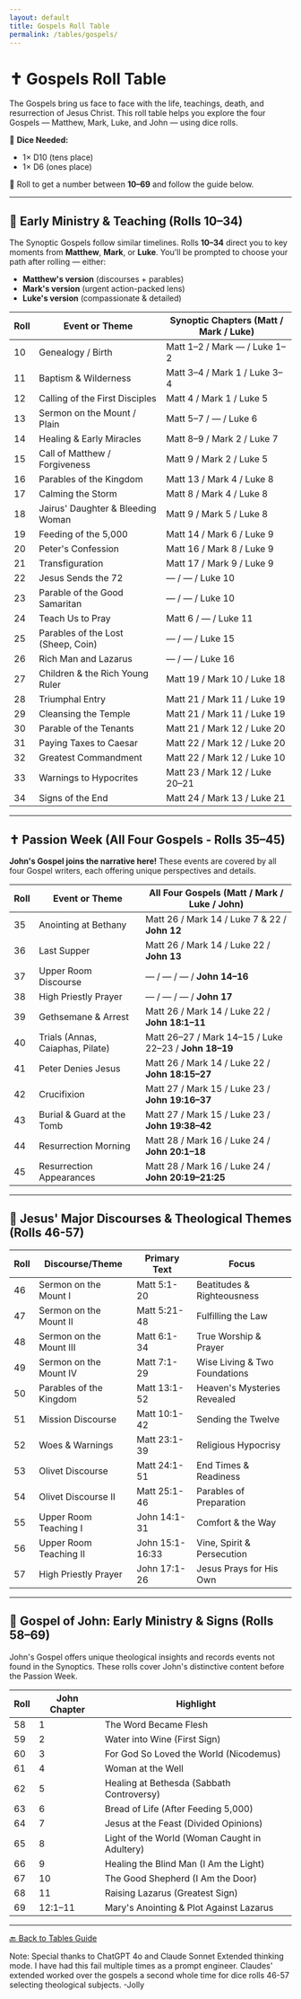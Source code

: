 ```yaml
---
layout: default
title: Gospels Roll Table
permalink: /tables/gospels/
---
```


# ✝️ Gospels Roll Table

The Gospels bring us face to face with the life, teachings, death, and resurrection of Jesus Christ. This roll table helps you explore the four Gospels — Matthew, Mark, Luke, and John — using dice rolls.

🎲 **Dice Needed:**
- 1× D10 (tens place)
- 1× D6 (ones place)

📏 Roll to get a number between **10–69** and follow the guide below.

---

## 📘 Early Ministry & Teaching (Rolls 10–34)
The Synoptic Gospels follow similar timelines. Rolls **10–34** direct you to key moments from **Matthew**, **Mark**, or **Luke**. You'll be prompted to choose your path after rolling — either:
- **Matthew's version** (discourses + parables)
- **Mark's version** (urgent action-packed lens)
- **Luke's version** (compassionate & detailed)

| Roll | Event or Theme                      | Synoptic Chapters (Matt / Mark / Luke)        |
|------|--------------------------------------|----------------------------------------------|
| 10   | Genealogy / Birth                    | Matt 1–2 / Mark — / Luke 1–2                  |
| 11   | Baptism & Wilderness                 | Matt 3–4 / Mark 1 / Luke 3–4                  |
| 12   | Calling of the First Disciples       | Matt 4 / Mark 1 / Luke 5                      |
| 13   | Sermon on the Mount / Plain          | Matt 5–7 / — / Luke 6                         |
| 14   | Healing & Early Miracles             | Matt 8–9 / Mark 2 / Luke 7                    |
| 15   | Call of Matthew / Forgiveness        | Matt 9 / Mark 2 / Luke 5                      |
| 16   | Parables of the Kingdom              | Matt 13 / Mark 4 / Luke 8                     |
| 17   | Calming the Storm                    | Matt 8 / Mark 4 / Luke 8                      |
| 18   | Jairus' Daughter & Bleeding Woman    | Matt 9 / Mark 5 / Luke 8                      |
| 19   | Feeding of the 5,000                 | Matt 14 / Mark 6 / Luke 9                     |
| 20   | Peter's Confession                   | Matt 16 / Mark 8 / Luke 9                     |
| 21   | Transfiguration                      | Matt 17 / Mark 9 / Luke 9                     |
| 22   | Jesus Sends the 72                   | — / — / Luke 10                               |
| 23   | Parable of the Good Samaritan        | — / — / Luke 10                               |
| 24   | Teach Us to Pray                     | Matt 6 / — / Luke 11                          |
| 25   | Parables of the Lost (Sheep, Coin)   | — / — / Luke 15                               |
| 26   | Rich Man and Lazarus                 | — / — / Luke 16                               |
| 27   | Children & the Rich Young Ruler      | Matt 19 / Mark 10 / Luke 18                  |
| 28   | Triumphal Entry                      | Matt 21 / Mark 11 / Luke 19                  |
| 29   | Cleansing the Temple                 | Matt 21 / Mark 11 / Luke 19                  |
| 30   | Parable of the Tenants               | Matt 21 / Mark 12 / Luke 20                  |
| 31   | Paying Taxes to Caesar               | Matt 22 / Mark 12 / Luke 20                  |
| 32   | Greatest Commandment                 | Matt 22 / Mark 12 / Luke 10                  |
| 33   | Warnings to Hypocrites               | Matt 23 / Mark 12 / Luke 20–21              |
| 34   | Signs of the End                     | Matt 24 / Mark 13 / Luke 21                  |

---

## ✝️ Passion Week (All Four Gospels - Rolls 35–45)
**John's Gospel joins the narrative here!** These events are covered by all four Gospel writers, each offering unique perspectives and details.

| Roll | Event or Theme                      | All Four Gospels (Matt / Mark / Luke / **John**)     |
|------|--------------------------------------|-----------------------------------------------------|
| 35   | Anointing at Bethany                 | Matt 26 / Mark 14 / Luke 7 & 22 / **John 12**         |
| 36   | Last Supper                          | Matt 26 / Mark 14 / Luke 22 / **John 13**             |
| 37   | Upper Room Discourse                 | — / — / — / **John 14–16**                            |
| 38   | High Priestly Prayer                 | — / — / — / **John 17**                               |
| 39   | Gethsemane & Arrest                  | Matt 26 / Mark 14 / Luke 22 / **John 18:1–11**       |
| 40   | Trials (Annas, Caiaphas, Pilate)    | Matt 26–27 / Mark 14–15 / Luke 22–23 / **John 18–19** |
| 41   | Peter Denies Jesus                   | Matt 26 / Mark 14 / Luke 22 / **John 18:15–27**      |
| 42   | Crucifixion                          | Matt 27 / Mark 15 / Luke 23 / **John 19:16–37**      |
| 43   | Burial & Guard at the Tomb           | Matt 27 / Mark 15 / Luke 23 / **John 19:38–42**      |
| 44   | Resurrection Morning                 | Matt 28 / Mark 16 / Luke 24 / **John 20:1–18**       |
| 45   | Resurrection Appearances             | Matt 28 / Mark 16 / Luke 24 / **John 20:19–21:25**   |

---

## 🎯 Jesus' Major Discourses & Theological Themes (Rolls 46-57)

| Roll | Discourse/Theme | Primary Text | Focus |
|------|-----------------|--------------|--------|
| 46 | Sermon on the Mount I | Matt 5:1-20 | Beatitudes & Righteousness |
| 47 | Sermon on the Mount II | Matt 5:21-48 | Fulfilling the Law |
| 48 | Sermon on the Mount III | Matt 6:1-34 | True Worship & Prayer |
| 49 | Sermon on the Mount IV | Matt 7:1-29 | Wise Living & Two Foundations |
| 50 | Parables of the Kingdom | Matt 13:1-52 | Heaven's Mysteries Revealed |
| 51 | Mission Discourse | Matt 10:1-42 | Sending the Twelve |
| 52 | Woes & Warnings | Matt 23:1-39 | Religious Hypocrisy |
| 53 | Olivet Discourse | Matt 24:1-51 | End Times & Readiness |
| 54 | Olivet Discourse II | Matt 25:1-46 | Parables of Preparation |
| 55 | Upper Room Teaching I | John 14:1-31 | Comfort & the Way |
| 56 | Upper Room Teaching II | John 15:1-16:33 | Vine, Spirit & Persecution |
| 57 | High Priestly Prayer | John 17:1-26 | Jesus Prays for His Own |
---

## 🔷 Gospel of John: Early Ministry & Signs (Rolls 58–69)
John's Gospel offers unique theological insights and records events not found in the Synoptics. These rolls cover John's distinctive content before the Passion Week.

| Roll | John Chapter | Highlight                         |
|------|--------------|-----------------------------------|
| 58   | 1            | The Word Became Flesh             |
| 59   | 2            | Water into Wine (First Sign)     |
| 60   | 3            | For God So Loved the World (Nicodemus) |
| 61   | 4            | Woman at the Well                |
| 62   | 5            | Healing at Bethesda (Sabbath Controversy) |
| 63   | 6            | Bread of Life (After Feeding 5,000) |
| 64   | 7            | Jesus at the Feast (Divided Opinions) |
| 65   | 8            | Light of the World (Woman Caught in Adultery) |
| 66   | 9            | Healing the Blind Man (I Am the Light) |
| 67   | 10           | The Good Shepherd (I Am the Door) |
| 68   | 11           | Raising Lazarus (Greatest Sign)  |
| 69   | 12:1–11      | Mary's Anointing & Plot Against Lazarus |

---
[🔙 Back to Tables Guide](/tables/)

Note: Special thanks to ChatGPT 4o and Claude Sonnet Extended thinking mode. I have had this fail multiple times as a prompt engineer. Claudes' extended worked over the gospels a second whole time for dice rolls 46-57 selecting theological subjects. -Jolly